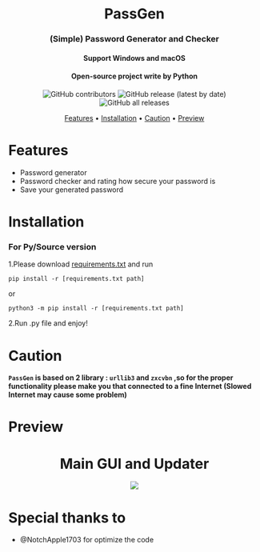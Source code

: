 <h1 align="center">PassGen</h1>
<h3 align="center">(Simple) Password Generator and Checker</h3>
<h4 align="center">Support Windows and macOS</h4>
<h4 align="center">Open-source project write by Python</h4>
<p align="center">
<img alt="GitHub contributors" src="https://img.shields.io/github/contributors/gorouflex/passgen?style=for-the-badge">
<img alt="GitHub release (latest by date)" src="https://img.shields.io/github/v/release/gorouflex/passgen?style=for-the-badge">
<img alt="GitHub all releases" src="https://img.shields.io/github/downloads/gorouflex/passgen/total?style=for-the-badge">
</p>
<p align="center">
  <a href="#features">Features</a>
  •
  <a href="#installation">Installation</a>
  •
  <a href="#caution">Caution</a>      
  •
  <a href="#preview">Preview</a>       
</p>

# Features

- Password generator
- Password checker and rating how secure your password is
- Save your generated password


# Installation

### For Py/Source version

1.Please download [requirements.txt](https://github.com/gorouflex/afkbot/files/12103798/requirements.txt) and run 
```
pip install -r [requirements.txt path]
```
or
```
python3 -m pip install -r [requirements.txt path]
```
2.Run .py file and enjoy!

# Caution
**`PassGen` is based on 2 library : `urllib3` and `zxcvbn` ,so for the proper functionality please make you that connected to a fine Internet (Slowed Internet may cause some problem)**
# Preview
<h1 align="center">Main GUI and Updater</h1>
<p align="center">          
  <img src="https://github.com/gorouflex/PassGen/assets/98001973/aa7e1040-95db-42d3-a1f7-080d5f1c2bfa">
</p>

# Special thanks to

- @NotchApple1703 for optimize the code
